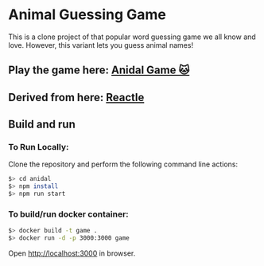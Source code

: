# Animal Guessing Game

This is a clone project of that popular word guessing game we all know and love. However, this variant lets you guess animal names!

## Play the game here: [Anidal Game 🐱](https://anidal-abrarhayat.web.app)

## Derived from here: [Reactle](https://reactle.vercel.app)


## Build and run
### To Run Locally:
Clone the repository and perform the following command line actions:

```bash
$> cd anidal
$> npm install
$> npm run start
```

### To build/run docker container:

```bash
$> docker build -t game .
$> docker run -d -p 3000:3000 game
```

Open [http://localhost:3000](http://localhost:3000) in browser.
